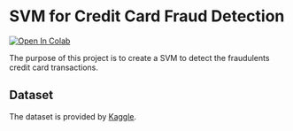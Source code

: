# SVM for Credit Card Fraud Detection

[![Open In Colab](https://colab.research.google.com/assets/colab-badge.svg)](https://colab.research.google.com/drive/1vBZG4pvVkC52UIwZBPY9OIwn-48oOvv6)

The purpose of this project is to create a SVM to detect the fraudulents credit card transactions. 

## Dataset
The dataset is provided by [Kaggle](https://www.kaggle.com/mlg-ulb/creditcardfraud).
